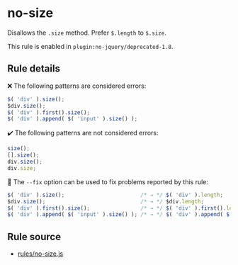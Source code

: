 # no-size

Disallows the `.size` method. Prefer `$.length` to `$.size`.

This rule is enabled in `plugin:no-jquery/deprecated-1.8`.

## Rule details

❌ The following patterns are considered errors:
```js
$( 'div' ).size();
$div.size();
$( 'div' ).first().size();
$( 'div' ).append( $( 'input' ).size() );
```

✔️ The following patterns are not considered errors:
```js
size();
[].size();
div.size();
div.size;
```

🔧 The `--fix` option can be used to fix problems reported by this rule:
```js
$( 'div' ).size();                        /* → */ $( 'div' ).length;
$div.size();                              /* → */ $div.length;
$( 'div' ).first().size();                /* → */ $( 'div' ).first().length;
$( 'div' ).append( $( 'input' ).size() ); /* → */ $( 'div' ).append( $( 'input' ).length );
```
## Rule source

* [rules/no-size.js](../rules/no-size.js)
